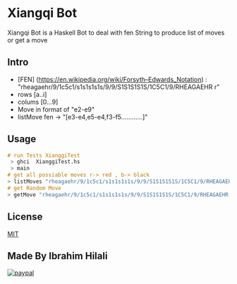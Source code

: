 # Xiangqi Bot 

Xiangqi Bot is a Haskell Bot to deal with fen String to produce list of moves or get a move

## Intro
- [FEN] (https://en.wikipedia.org/wiki/Forsyth–Edwards_Notation) : "rheagaehr/9/1c5c1/s1s1s1s1s/9/9/S1S1S1S1S/1C5C1/9/RHEAGAEHR r"
- rows [a..i] 
- colums [0...9]
- Move in format of "e2-e9" 
- listMove fen  -> "[e3-e4,e5-e4,f3-f5............]"

## Usage

```haskell
# run Tests XianggiTest 
 > ghci  XianggiTest.hs
 > main
# get all possiable moves r-> red , b-> black
> listMoves "rheagaehr/9/1c5c1/s1s1s1s1s/9/9/S1S1S1S1S/1C5C1/9/RHEAGAEHR r"
# get Random Move
> getMove "rheagaehr/9/1c5c1/s1s1s1s1s/9/9/S1S1S1S1S/1C5C1/9/RHEAGAEHR r"
```


## License
[MIT](https://choosealicense.com/licenses/mit/)

## Made By Ibrahim Hilali
[![paypal](https://www.paypalobjects.com/en_US/i/btn/btn_donate_SM.gif)](https://www.paypal.com/donate/?hosted_button_id=P8XXZB2BCWTXS)
